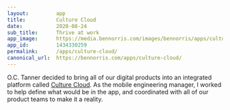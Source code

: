 ```yaml
---
layout:         app
title:          Culture Cloud
date:           2020-08-24
sub_title:      Thrive at work
app_image:      https://media.bennorris.com/images/bennorris/apps/culture-cloud.png
app_id:         1434330259
permalink:      /apps/culture-cloud/
canonical_url:  https://bennorris.com/apps/culture-cloud/
---
```


O.C. Tanner decided to bring all of our digital products into an integrated platform called [Culture Cloud](https://www.octanner.com/products/culture-cloud.html). As the mobile engineering manager, I worked to help define what would be in the app, and coordinated with all of our product teams to make it a reality.
